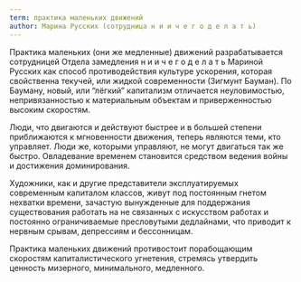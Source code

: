 ```yaml
---
term: практика маленьких движений
author: Марина Русских (сотрудница н и и ч е г о д е л а т ь)
---
```

Практика маленьких (они же медленные) движений разрабатывается сотрудницей
Отдела замедления н и и ч е г о д е л а т ь Мариной Русских как способ
противодействия культуре ускорения, которая свойственна текучей, или жидкой
современности (Зигмунт Бауман). По Бауману, новый, или “лёгкий” капитализм
отличается неуловимостью, непривязанностью к материальным объектам и
приверженностью высоким скоростям.

Люди, что двигаются и действуют быстрее и в большей степени приближаются к
мгновенности движения, теперь являются теми, кто управляет. Люди же, которыми
управляют, не могут двигаться так же быстро. Овладевание временем становится
средством ведения войны и достижения доминирования.

Художники, как и другие представители эксплуатируемых современным капиталом
классов, живут под постоянным гнетом нехватки времени, зачастую вынужденные
для поддержания существования работать на не связанных с искусством работах и
постоянно ограничиваемые пресловутыми дедлайнами, что приводит к нервным
срывам, депрессиям и бессонницам.

Практика маленьких движений противостоит порабощающим скоростям
капиталистического угнетения, стремясь утвердить ценность мизерного,
минимального, медленного.
